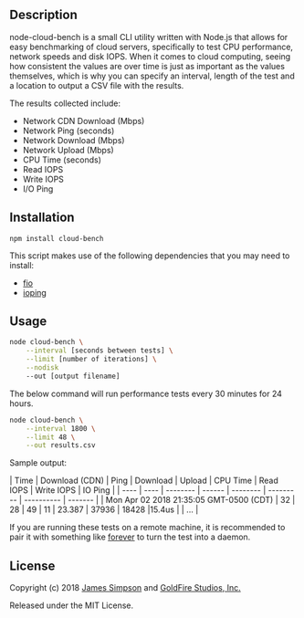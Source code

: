## Description
node-cloud-bench is a small CLI utility written with Node.js that allows for easy benchmarking of cloud servers, specifically to test CPU performance, network speeds and disk IOPS. When it comes to cloud computing, seeing how consistent the values are over time is just as important as the values themselves, which is why you can specify an interval, length of the test and a location to output a CSV file with the results.

The results collected include:

* Network CDN Download (Mbps)
* Network Ping (seconds)
* Network Download (Mbps)
* Network Upload (Mbps)
* CPU Time (seconds)
* Read IOPS
* Write IOPS
* I/O Ping

## Installation

```
npm install cloud-bench
```

This script makes use of the following dependencies that you may need to install:

* [fio](https://github.com/axboe/fio)
* [ioping](https://github.com/koct9i/ioping)

## Usage

```bash
node cloud-bench \
    --interval [seconds between tests] \
    --limit [number of iterations] \
    --nodisk
    --out [output filename]
```

The below command will run performance tests every 30 minutes for 24 hours.

```bash
node cloud-bench \
    --interval 1800 \
    --limit 48 \
    --out results.csv
```

Sample output:

| Time | Download (CDN) | Ping | Download | Upload | CPU Time | Read IOPS | Write IOPS | IO Ping |
| ---- | ---- | -------- | ------ | -------- | --------- | ---------- | ------- |
| Mon Apr 02 2018 21:35:05 GMT-0500 (CDT) | 32 | 28 | 49 | 11 | 23.387 | 37936 | 18428 |15.4us |
| ... |

If you are running these tests on a remote machine, it is recommended to pair it with something like [forever](https://github.com/nodejitsu/forever) to turn the test into a daemon.

## License

Copyright (c) 2018 [James Simpson](https://twitter.com/GoldFireStudios) and [GoldFire Studios, Inc.](https://goldfirestudios.com)

Released under the MIT License.